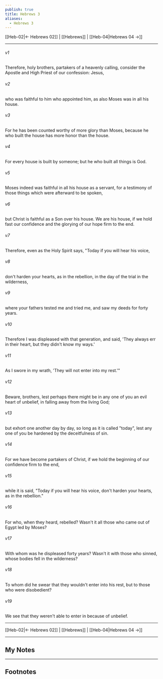 ```yaml
---
publish: true
title: Hebrews 3
aliases:
  - Hebrews 3
---
```


[[Heb-02|← Hebrews 02]] | [[Hebrews]] | [[Heb-04|Hebrews 04 →]]
***



###### v1 
Therefore, holy brothers, partakers of a heavenly calling, consider the Apostle and High Priest of our confession: Jesus, 

###### v2 
who was faithful to him who appointed him, as also Moses was in all his house. 

###### v3 
For he has been counted worthy of more glory than Moses, because he who built the house has more honor than the house. 

###### v4 
For every house is built by someone; but he who built all things is God. 

###### v5 
Moses indeed was faithful in all his house as a servant, for a testimony of those things which were afterward to be spoken, 

###### v6 
but Christ is faithful as a Son over his house. We are his house, if we hold fast our confidence and the glorying of our hope firm to the end. 

###### v7 
Therefore, even as the Holy Spirit says, "Today if you will hear his voice, 

###### v8 
don't harden your hearts, as in the rebellion, in the day of the trial in the wilderness, 

###### v9 
where your fathers tested me and tried me, and saw my deeds for forty years. 

###### v10 
Therefore I was displeased with that generation, and said, 'They always err in their heart, but they didn't know my ways.' 

###### v11 
As I swore in my wrath, 'They will not enter into my rest.'" 

###### v12 
Beware, brothers, lest perhaps there might be in any one of you an evil heart of unbelief, in falling away from the living God; 

###### v13 
but exhort one another day by day, so long as it is called "today", lest any one of you be hardened by the deceitfulness of sin. 

###### v14 
For we have become partakers of Christ, if we hold the beginning of our confidence firm to the end, 

###### v15 
while it is said, "Today if you will hear his voice, don't harden your hearts, as in the rebellion." 

###### v16 
For who, when they heard, rebelled? Wasn't it all those who came out of Egypt led by Moses? 

###### v17 
With whom was he displeased forty years? Wasn't it with those who sinned, whose bodies fell in the wilderness? 

###### v18 
To whom did he swear that they wouldn't enter into his rest, but to those who were disobedient? 

###### v19 
We see that they weren't able to enter in because of unbelief.

***
[[Heb-02|← Hebrews 02]] | [[Hebrews]] | [[Heb-04|Hebrews 04 →]]

---
## My Notes

---
## Footnotes